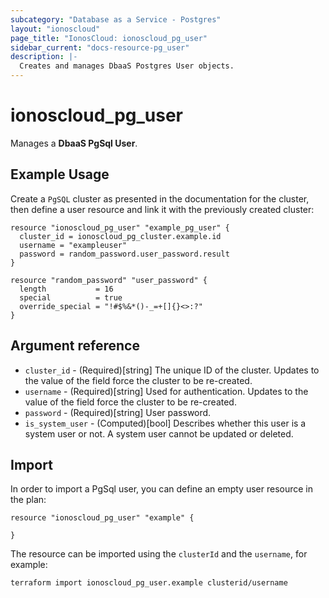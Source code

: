 ```yaml
---
subcategory: "Database as a Service - Postgres"
layout: "ionoscloud"
page_title: "IonosCloud: ionoscloud_pg_user"
sidebar_current: "docs-resource-pg_user"
description: |-
  Creates and manages DbaaS Postgres User objects.
---
```


# ionoscloud_pg_user

Manages a **DbaaS PgSql User**.

## Example Usage

Create a `PgSQL` cluster as presented in the documentation for the cluster, then define a user resource
and link it with the previously created cluster:

```hcl
resource "ionoscloud_pg_user" "example_pg_user" {
  cluster_id = ionoscloud_pg_cluster.example.id
  username = "exampleuser"
  password = random_password.user_password.result
}

resource "random_password" "user_password" {
  length           = 16
  special          = true
  override_special = "!#$%&*()-_=+[]{}<>:?"
}
```

## Argument reference

* `cluster_id` - (Required)[string] The unique ID of the cluster. Updates to the value of the field force the cluster to be re-created.
* `username` - (Required)[string] Used for authentication. Updates to the value of the field force the cluster to be re-created.
* `password` - (Required)[string] User password.
* `is_system_user` - (Computed)[bool] Describes whether this user is a system user or not. A system user cannot be updated or deleted.

## Import

In order to import a PgSql user, you can define an empty user resource in the plan:

```hcl
resource "ionoscloud_pg_user" "example" {
  
}
```

The resource can be imported using the `clusterId` and the `username`, for example:

```shell
terraform import ionoscloud_pg_user.example clusterid/username
```
